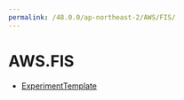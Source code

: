 ```yaml
---
permalink: /48.0.0/ap-northeast-2/AWS/FIS/
---
```


# AWS.FIS



* [ExperimentTemplate](ExperimentTemplate.md)